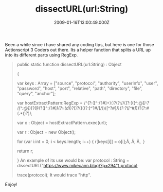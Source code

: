 ﻿---
coverImage: /images/fallback-post-header.png
date: "2009-01-16T13:00:49.000Z"
tags: []
title: "dissectURL(url:String)"
oldUrl: /actionscript/dissecturlurlstring
---

Been a while since i have shared any coding tips, but here is one for those Actionscript 3 Coders out there. Its a helper function that splits a URL up into its different parts using RegExp.<!-- more -->

> public static function dissectURL(url:String) : Object
>
> {
>
> var keys : Array = ["source", "protocol", "authority", "userInfo", "user", "password", "host", "port", "relative", "path", "directory", "file", "query", "anchor"];
>
> var hostExtractPattern:RegExp = /^(?:([^:/?#]+):)?(?://((?:(([^:@]_):?([^:@]_))?@)?([^:/?#]_)(?::(d_))?))?((((?:[^?#/]_/)_)([^?#]_))(?:?([^#]_))?(?:#(.\*))?)/;
>
> var o : Object = hostExtractPattern.exec(url);
>
> var r : Object = new Object();
>
> for (var i:int = 0; i < keys.length; i++) { r[keys[i]] = o[i];Ã‚ Ã‚ Ã‚  }
>
> return r;
>
> }
> An example of its use would be:
> var protocol : String = dissectURL("https://www.mikecann.blog/?p=294").protocol;
>
> trace(protocol);
> It would trace "http".

Enjoy!
